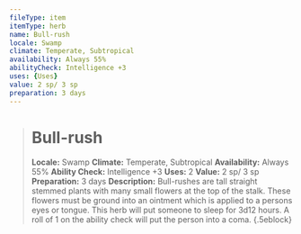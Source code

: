 ```yaml
---
fileType: item
itemType: herb
name: Bull-rush
locale: Swamp
climate: Temperate, Subtropical
availability: Always 55%
abilityCheck: Intelligence +3
uses: {Uses}
value: 2 sp/ 3 sp
preparation: 3 days
---
```

>#  Bull-rush
>
> **Locale:** Swamp
> **Climate:** Temperate, Subtropical
> **Availability:** Always 55%
> **Ability Check:** Intelligence +3
> **Uses:** 2
> **Value:** 2 sp/ 3 sp
> **Preparation:** 3 days
> **Description:** Bull-rushes are tall straight stemmed plants with many small flowers at the top of the stalk. These flowers must be ground into an ointment which is applied to a persons eyes or tongue. This herb will put someone to sleep for 3d12 hours. A roll of 1 on the ability check will put the person into a coma.
{.5eblock}

